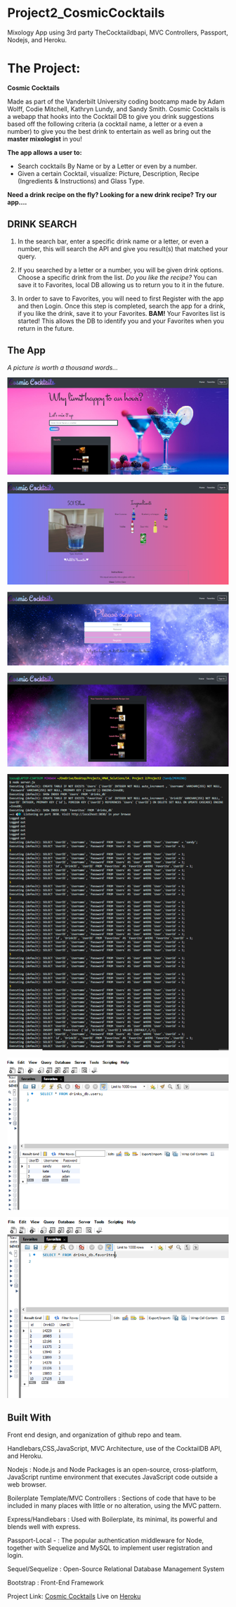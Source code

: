 # Project2_CosmicCocktails
Mixology App using 3rd party TheCocktaildbapi, MVC Controllers, Passport, Nodejs, and Heroku.

# The Project:

**Cosmic Cocktails** 

Made as part of the Vanderbilt University coding bootcamp made by Adam Wolff, Codie Mitchell, Kathryn Lundy, and Sandy Smith. Cosmic Cocktails is a webapp that hooks into the Cocktail DB to give you drink suggestions based off the following criteria (a cocktail name, a letter or a even a number) to give you the best drink to entertain as well as bring out the **master mixologist** in you!

**The app allows a user to:**

- Search cocktails By Name or by a Letter or even by a number.
- Given a certain Cocktail, visualize: Picture, Description, Recipe (Ingredients & Instructions) and Glass Type.

**Need a drink recipe on the fly?  Looking for a new drink recipe?  Try our app....**

## DRINK SEARCH
1.  In the search bar, enter a specific drink name or a letter, or even a number, this will search the API and give you result(s) that matched your query.

2.  If you searched by a letter or a number, you will be given drink options.  Choose a specific drink from the list. *Do you like the recipe?* You can save it to Favorites, local DB allowing us to return you to it in the future.  

3.  In order to save to Favorites, you will need to first Register with the app and then Login. Once this step is completed, search the app for a drink, if you like the drink, save it to your Favorites. **BAM!** Your Favorites list is started!  This allows the DB to identify you and your Favorites when you return in the future.

## The App

*A picture is worth a thousand words...*


![Home Page](https://github.com/slsmi285/Project2_CosmicCocktails/blob/master/public/assets/img/SearchPage_results.PNG)


![Results Page](https://github.com/slsmi285/Project2_CosmicCocktails/blob/master/public/assets/img/ResultsPage.PNG)


![SignIn Page](https://github.com/slsmi285/Project2_CosmicCocktails/blob/master/public/assets/img/SignIn_RegisterPage.PNG)


![Favorites Page](https://github.com/slsmi285/Project2_CosmicCocktails/blob/master/public/assets/img/favoritesPage.PNG)


![Terminal Page](https://github.com/slsmi285/Project2_CosmicCocktails/blob/master/public/assets/img/terminal%20log.PNG)


![DB Users](https://github.com/slsmi285/Project2_CosmicCocktails/blob/master/public/assets/img/Sql_Users.PNG)


![DB Favorites](https://github.com/slsmi285/Project2_CosmicCocktails/blob/master/public/assets/img/Sql_Favorites.PNG)


## Built With

Front end design, and organization of github repo and team.

Handlebars,CSS,JavaScript, MVC Architecture, use of the CocktailDB API, and Heroku.

Nodejs
:   Node.js and Node Packages is an open-source, cross-platform, JavaScript runtime environment that executes JavaScript code outside a web browser.

Boilerplate Template/MVC Controllers
:   Sections of code that have to be included in many places with little or no alteration, using the MVC pattern. 

Express/Handlebars
:   Used with Boilerplate, its minimal, its powerful and blends well with express.

Passport-Local - 
:   The popular authentication middleware for Node, together with Sequelize and MySQL to implement user registration and login.

Sequel/Sequelize
:   Open-Source Relational Database Management System

Bootstrap
:   Front-End Framework

Project Link: [Cosmic Cocktails](https://slsmi285.github.io/Project2_CosmicCocktails/)
Live on [Heroku](https://****.herokuapp.com/)




